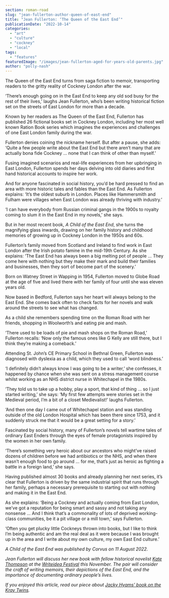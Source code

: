 ```yaml
---
section: roman-road
slug: "jean-fullerton-author-queen-of-east-end"
title: "Jean Fullerton: ‘The Queen of the East End’"
publicationDate: "2022-10-14"
categories: 
  - "art"
  - "culture"
  - "cockney"
  - "local"
tags: 
  - "features"
featuredImage: "/images/jean-fullerton-aged-for-years-old-parents.jpg"
author: "polly-nash"
---
```


The Queen of the East End turns from saga fiction to memoir, transporting readers to the gritty reality of Cockney London after the war.

‘There’s enough going on in the East End to keep any old sod busy for the rest of their lives,’ laughs Jean Fullerton, who’s been writing historical fiction set on the streets of East London for more than a decade. 

Known by her readers as The Queen of the East End, Fullerton has published 26 fictional books set in Cockney London, including her most well known Ration Book series which imagines the experiences and challenges of one East London family during the war.  

Fullerton denies coining the nickname herself. But after a pause, she adds: ‘Quite a few people write about the East End but there aren’t many that are actually bona fide Cockney … none that I can think of other than myself.’ 

Fusing imagined scenarios and real-life experiences from her upbringing in East London, Fullerton spends her days delving into old diaries and first hand historical accounts to inspire her work. 

And for anyone fascinated in social history, you’d be hard pressed to find an area with more historic tales and fables than the East End. As Fullerton explains: ‘It’s the oldest suburb in London. Places like Hammersmith and Fulham were villages when East London was already thriving with industry.’ 

‘I can have everybody from Russian criminal gangs in the 1900s to royalty coming to slum it in the East End in my novels,’ she says. 

But in her most recent book, _A Child of the East End_, she turns the magnifying glass inwards, drawing on her family history and childhood memories of growing up in Cockney London in the 1950s and 60s. 

Fullerton’s family moved from Scotland and Ireland to find work in East London after the Irish potato famine in the mid-19th Century. As she explains: ‘The East End has always been a big melting pot of people … They come here with nothing but they make their mark and build their families and businesses, then they sort of become part of the scenery.’ 

Born on Watney Street in Wapping in 1954, Fullerton moved to Globe Road at the age of five and lived there with her family of four until she was eleven years old.

Now based in Bedford, Fullerton says her heart will always belong to the East End. She comes back often to check facts for her novels and walk around the streets to see what has changed. 

As a child she remembers spending time on the Roman Road with her friends, shopping in Woolworth’s and eating pie and mash. 

‘There used to be loads of pie and mash shops on the Roman Road,’ Fullerton recalls: ‘Now only the famous ones like G Kelly are still there, but I think they’re making a comeback.’

Attending St. John’s CE Primary School in Bethnal Green, Fullerton was diagnosed with dyslexia as a child, which they used to call ‘word blindness.’

‘I definitely didn’t always know I was going to be a writer,’ she confesses, it happened by chance when she was sent on a stress management course whilst working as an NHS district nurse in Whitechapel in the 1980s.

‘They told us to take up a hobby, play a sport, that kind of thing … so I just started writing,’ she says: ‘My first few attempts were stories set in the Medieval period, I’m a bit of a closet Medievalist!’ laughs Fullerton.  

‘And then one day I came out of Whitechapel station and was standing outside of the old London Hospital which has been there since 1753, and it suddenly struck me that it would be a great setting for a story.’

Fascinated by social history, many of Fullerton’s novels tell wartime tales of ordinary East Enders through the eyes of female protagonists inspired by the women in her own family. 

‘There’s something very heroic about our ancestors who might’ve raised dozens of children before we had antibiotics or the NHS, and when there wasn’t enough food to go around … for me, that’s just as heroic as fighting a battle in a foreign land,’ she says.  

Having published almost 30 books and already planning her next series, it’s clear that Fullerton is driven by the same industrial spirit that runs through her family, perhaps a necessary prerequisite to starting out with nothing and making it in the East End. 

As she explains: ‘Being a Cockney and actually coming from East London, we’ve got a reputation for being smart and sassy and not taking any nonsense … And I think that’s a commonality of lots of deprived working-class communities, be it a pit village or a mill town,’ says Fullerton. 

‘Often you get plucky little Cockneys thrown into books, but I like to think I’m being authentic and am the real deal as it were because I was brought up in the area and I write about my own culture, my own East End culture.’  

_A Child of the East End was published by Corvus on 11 August 2022._ 

_Jean Fullerton will discuss her new book with fellow historical novelist_ [_Kate Thompson_](https://bethnalgreenlondon.co.uk/kate-thompson-interview/) _at the_ [_Writeidea Festival_](https://romanroadlondon.com/events/writeidea-festival-2022-bethnal-green-library/) _this November. The pair will consider the craft of writing memoirs, their depictions of the East End, and the importance of documenting ordinary people’s lives._ 

_If you enjoyed this article, read our piece about_ [_Jacky Hyams’ book on the Kray Twins_](https://romanroadlondon.com/vicious-elegant-bastards-jacky-hyams/)_._ 


